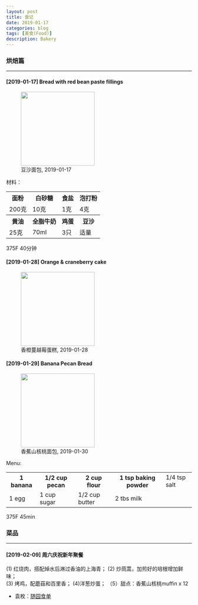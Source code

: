 ```yaml
---
layout: post
title: 食记
date: 2019-01-17
categories: blog
tags: [美食(Food)]
description: Bakery
---
```



### 烘焙篇
***

#### [2019-01-17] Bread with red bean paste fillings
<figure>
<img src="{{ "img/hwang_bread-min.jpg" | absolute_url }}" height="200" width="200"/>
<figcaption>豆沙面包, 2019-01-17 </figcaption>
</figure>

材料：

<table class="tg">
  <tr>
    <th class="tg-0pky">面粉</th>
    <th class="tg-0pky">白砂糖</th>
    <th class="tg-0pky">食盐</th>
    <th class="tg-0pky">泡打粉</th>
  </tr>
  <tr>
    <td class="tg-0pky">200克</td>
    <td class="tg-0pky">10克</td>
    <td class="tg-0pky">1克</td>
    <td class="tg-0pky">4克</td>
  </tr>
    <tr>
    <th class="tg-0pky">黄油</th>
    <th class="tg-0pky">全脂牛奶</th>
    <th class="tg-0pky">鸡蛋</th>
    <th class="tg-0pky">豆沙</th>
  </tr>
  <tr>
    <td class="tg-0pky">25克</td>
    <td class="tg-0pky">70ml</td>
    <td class="tg-0pky">3只</td>
    <td class="tg-0pky">适量</td>
  </tr>
</table>

375F 40分钟

#### [2019-01-28] Orange & craneberry cake

<figure>
<img src="{{ "img/hwang_obcake-min.jpg" | absolute_url }}" height="200" width="200"/>
<figcaption>香橙蔓越莓蛋糕, 2019-01-28 </figcaption>
</figure>

#### [2019-01-29] Banana Pecan Bread

<figure>
<img src="{{ "img/hwang_bpbread-min.jpg" | absolute_url }}" height="200" width="200"/>
<figcaption>香蕉山核桃面包, 2019-01-30 </figcaption>
</figure>

Menu:

<table class="tg">
  <tr>
    <th class="tg-0pky">1 banana</th>
    <th class="tg-0pky">1/2 cup pecan</th>
    <th class="tg-0pky">2 cup flour</th>
    <th class="tg-0pky">1 tsp baking powder</th>
    <td class="tg-0pky">1/4 tsp salt</td>
  </tr>
  <tr>
    <td class="tg-0pky">1 egg</td>
    <td class="tg-0pky">1 cup sugar</td>
    <td class="tg-0pky">1/2 cup butter</td>
    <td class="tg-0pky">2 tbs milk</td>
    <td class="tg-0pky"></td>
  </tr>
</table>

375F 45min

### 菜品
***

#### [2019-02-09] 周六庆祝新年聚餐
  
(1) 红烧肉，搭配焯水后淋过香油的上海青； (2) 炒茼蒿，加煎好的培根增加鲜味；  
(3) 烤鸡，配蘑菇和百里香； (4)洋葱炒蛋； （5）甜点：香蕉山核桃muffin x 12 

- 袁枚：[随园食单](https://ctext.org/wiki.pl?if=gb&res=344157&remap=gb)


